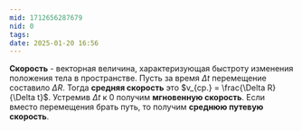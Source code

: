 ```yaml
---
mid: 1712656287679
nid: 0
tags: 
date: 2025-01-20 16:56
---
```

**Скорость** - векторная величина, характеризующая быстроту изменения положения тела в пространстве.
Пусть за время $\Delta t$ перемещение составило $\Delta R$. Тогда
**средняя скорость** это $v_{ср.} = \frac{\Delta R}{\Delta t}$. Устремив $\Delta t$ к 0 получим **мгновенную скорость**. Если вместо перемещения брать путь, то получим **среднюю путевую скорость**.
